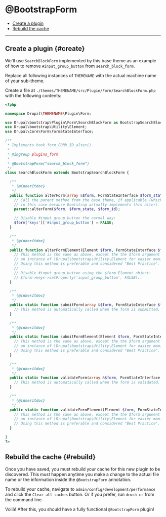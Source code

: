<!-- @file Documentation for the @BootstrapForm annotated discovery plugin. -->
<!-- @defgroup -->
<!-- @ingroup -->
# @BootstrapForm

- [Create a plugin](#create)
- [Rebuild the cache](#rebuild)

---

## Create a plugin {#create}

We'll use `SearchBlockForm` implemented by this base theme as an example of
how to remove `#input_group_button` from `search_block_form`.

Replace all following instances of `THEMENAME` with the actual machine name of
your sub-theme.

Create a file at `./themes/THEMENAME/src/Plugin/Form/SearchBlockForm.php` with the
following contents:

```php
<?php

namespace Drupal\THEMENAME\Plugin\Form;

use Drupal\bootstrap\Plugin\Form\SearchBlockForm as BootstrapSearchBlockForm;
use Drupal\bootstrap\Utility\Element;
use Drupal\Core\Form\FormStateInterface;

/**
 * Implements hook_form_FORM_ID_alter().
 *
 * @ingroup plugins_form
 *
 * @BootstrapForm("search_block_form")
 */
class SearchBlockForm extends BootstrapSearchBlockForm {

  /**
   * {@inheritdoc}
   */
  public function alterForm(array &$form, FormStateInterface $form_state, $form_id = NULL) {
    // Call the parent method from the base theme, if applicable (which it is
    // in this case because Bootstrap actually implements this alter).
    parent::alterForm($form, $form_state, $form_id);

    // Disable #input_group_button the normal way:
    $form['keys']['#input_group_button'] = FALSE;
  }

  /**
   * {@inheritdoc}
   */
  public function alterFormElement(Element $form, FormStateInterface $form_state, $form_id = NULL) {
    // This method is the same as above, except the the $form argument passed is
    // an instance of \Drupal\bootstrap\Utility\Element for easier manipulation.
    // Using this method is preferable and considered "Best Practice".
    //
    // Disable #input_group_button using the $form Element object:
    // $form->keys->setProperty('input_group_button', FALSE);.
  }

  /**
   * {@inheritdoc}
   */
  public static function submitForm(array &$form, FormStateInterface $form_state) {
    // This method is automatically called when the form is submitted.
  }

  /**
   * {@inheritdoc}
   */
  public static function submitFormElement(Element $form, FormStateInterface $form_state) {
    // This method is the same as above, except the the $form argument passed is
    // an instance of \Drupal\bootstrap\Utility\Element for easier manipulation.
    // Using this method is preferable and considered "Best Practice".
  }

  /**
   * {@inheritdoc}
   */
  public static function validateForm(array &$form, FormStateInterface $form_state) {
    // This method is automatically called when the form is validated.
  }

  /**
   * {@inheritdoc}
   */
  public static function validateFormElement(Element $form, FormStateInterface $form_state) {
    // This method is the same as above, except the the $form argument passed is
    // an instance of \Drupal\bootstrap\Utility\Element for easier manipulation.
    // Using this method is preferable and considered "Best Practice".
  }

}
?>
```

## Rebuild the cache {#rebuild}

Once you have saved, you must rebuild your cache for this new plugin to be
discovered. This must happen anytime you make a change to the actual file name
or the information inside the `@BootstrapForm` annotation.

To rebuild your cache, navigate to `admin/config/development/performance` and
click the `Clear all caches` button. Or if you prefer, run `drush cr` from the
command line.

Voilà! After this, you should have a fully functional `@BootstrapForm` plugin!
